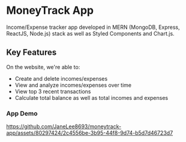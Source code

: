 # MoneyTrack App

Income/Expense tracker app developed in MERN (MongoDB, Express, ReactJS, Node.js) stack as well as Styled Components and Chart.js.

## Key Features

On the website, we're able to:
- Create and delete incomes/expenses
- View and analyze incomes/expenses over time
- View top 3 recent transactions
- Calculate total balance as well as total incomes and expenses

### App Demo

https://github.com/JaneLee8693/moneytrack-app/assets/80297424/2c4556be-3b95-44f8-9d74-b5d7d46723d7

